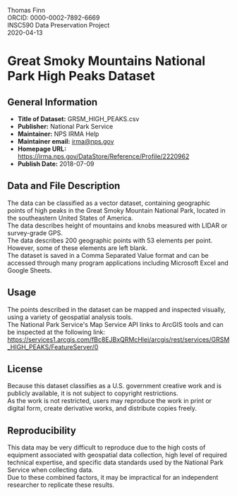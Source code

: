 Thomas Finn  
ORCID: 0000-0002-7892-6669  
INSC590 Data Preservation Project  
2020-04-13  

# Great Smoky Mountains National Park High Peaks Dataset

## General Information

* **Title of Dataset:** GRSM_HIGH_PEAKS.csv
* **Publisher:** National Park Service
* **Maintainer:** NPS IRMA Help
* **Maintainer email:** irma@nps.gov
* **Homepage URL:** https://irma.nps.gov/DataStore/Reference/Profile/2220962
* **Publish Date:** 2018-07-09
	

## Data and File Description

The data can be classified as a vector dataset, containing geographic points of high peaks in the Great Smoky Mountain National Park, located in the southeastern United States of America.  
The data describes height of mountains and knobs measured with LIDAR or survey-grade GPS.  
The data describes 200 geographic points with 53 elements per point. However, some of these elements are left blank.  
The dataset is saved in a Comma Separated Value format and can be accessed through many program applications including Microsoft Excel and Google Sheets.  


## Usage
The points described in the dataset can be mapped and inspected visually, using a variety of geospatial analysis tools.  
The National Park Service's Map Service API links to ArcGIS tools and can be inspected at the following link:
https://services1.arcgis.com/fBc8EJBxQRMcHlei/arcgis/rest/services/GRSM_HIGH_PEAKS/FeatureServer/0


## License
Because this dataset classifies as a U.S. government creative work and is publicly available, it is not subject to copyright restrictions.  
As the work is not restricted, users may reproduce the work in print or digital form, create derivative works, and distribute copies freely.  


## Reproducibility
This data may be very difficult to reproduce due to the high costs of equipment associated with geospatial data collection, high level of required technical expertise, and specific data standards used by the National Park Service when collecting data.  
Due to these combined factors, it may be impractical for an independent researcher to replicate these results.
